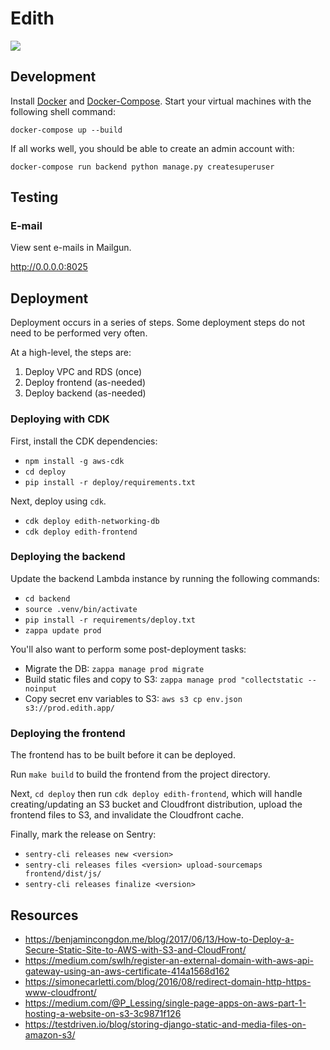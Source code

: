 # Edith

<a href="https://github.com/grantmcconnaughey/cookiecutter-django-vue-graphql-aws">
    <img src="https://img.shields.io/badge/built%20with-Django%20Vue%20GraphQL%20AWS%20Cookiecutter-blue.svg" />
</a>

## Development

Install [Docker](https://docs.docker.com/install/) and [Docker-Compose](https://docs.docker.com/compose/). Start your virtual machines with the following shell command:

`docker-compose up --build`

If all works well, you should be able to create an admin account with:

`docker-compose run backend python manage.py createsuperuser`

## Testing

### E-mail

View sent e-mails in Mailgun.

http://0.0.0.0:8025

## Deployment

Deployment occurs in a series of steps. Some deployment steps do not need to be performed very often.

At a high-level, the steps are:

1. Deploy VPC and RDS (once)
2. Deploy frontend (as-needed)
3. Deploy backend (as-needed)

### Deploying with CDK

First, install the CDK dependencies:

- `npm install -g aws-cdk`
- `cd deploy`
- `pip install -r deploy/requirements.txt`

Next, deploy using `cdk`.

- `cdk deploy edith-networking-db`
- `cdk deploy edith-frontend`

### Deploying the backend

Update the backend Lambda instance by running the following commands:

- `cd backend`
- `source .venv/bin/activate`
- `pip install -r requirements/deploy.txt`
- `zappa update prod`

You'll also want to perform some post-deployment tasks:

- Migrate the DB: `zappa manage prod migrate`
- Build static files and copy to S3: `zappa manage prod "collectstatic --noinput`
- Copy secret env variables to S3: `aws s3 cp env.json s3://prod.edith.app/`

### Deploying the frontend

The frontend has to be built before it can be deployed.

Run `make build` to build the frontend from the project directory.

Next, `cd deploy` then run `cdk deploy edith-frontend`, which will handle creating/updating
an S3 bucket and Cloudfront distribution, upload the frontend files to S3, and invalidate the
Cloudfront cache.

Finally, mark the release on Sentry:

- `sentry-cli releases new <version>`
- `sentry-cli releases files <version> upload-sourcemaps frontend/dist/js/`
- `sentry-cli releases finalize <version>`

## Resources

- https://benjamincongdon.me/blog/2017/06/13/How-to-Deploy-a-Secure-Static-Site-to-AWS-with-S3-and-CloudFront/
- https://medium.com/swlh/register-an-external-domain-with-aws-api-gateway-using-an-aws-certificate-414a1568d162
- https://simonecarletti.com/blog/2016/08/redirect-domain-http-https-www-cloudfront/
- https://medium.com/@P_Lessing/single-page-apps-on-aws-part-1-hosting-a-website-on-s3-3c9871f126
- https://testdriven.io/blog/storing-django-static-and-media-files-on-amazon-s3/
